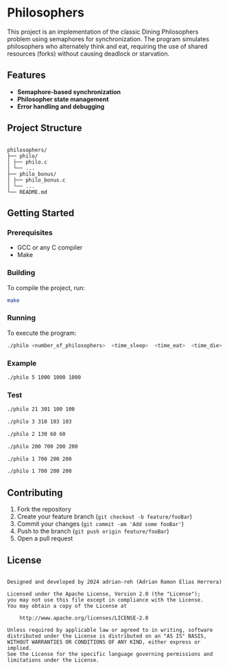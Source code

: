 # Philosophers

This project is an implementation of the classic Dining Philosophers problem using semaphores for synchronization. The program simulates philosophers who alternately think and eat, requiring the use of shared resources (forks) without causing deadlock or starvation.

## Features

- **Semaphore-based synchronization**
- **Philosopher state management**
- **Error handling and debugging**

## Project Structure

```

philosophers/
├── philo/
│ ├── philo.c
│ └── ...
├── philo_bonus/
│ ├── philo_bonus.c
│ └── ...
└── README.md
```

## Getting Started

### Prerequisites

- GCC or any C compiler
- Make

### Building

To compile the project, run:

```sh
make
```

### Running

To execute the program:

```sh
./philo <number_of_philosophers>  <time_sleep>  <time_eat>  <time_die>
```

### Example

```sh
./philo 5 1000 1000 1000
```
### Test
```sh
./philo 21 301 100 100
```
```sh
./philo 3 310 103 103
```
```sh
./philo 2 130 60 60
```
```sh
./philo 200 700 200 200
```
```sh
./philo 1 700 200 200
```
```sh
./philo 1 700 200 200
```
## Contributing

1. Fork the repository
2. Create your feature branch (`git checkout -b feature/fooBar`)
3. Commit your changes (`git commit -am 'Add some fooBar'`)
4. Push to the branch (`git push origin feature/fooBar`)
5. Open a pull request

## License

```

Designed and developed by 2024 adrian-reh (Adrian Ramon Elias Herrera)

Licensed under the Apache License, Version 2.0 (the "License");
you may not use this file except in compliance with the License.
You may obtain a copy of the License at

    http://www.apache.org/licenses/LICENSE-2.0

Unless required by applicable law or agreed to in writing, software
distributed under the License is distributed on an "AS IS" BASIS,
WITHOUT WARRANTIES OR CONDITIONS OF ANY KIND, either express or implied.
See the License for the specific language governing permissions and
limitations under the License.

```
